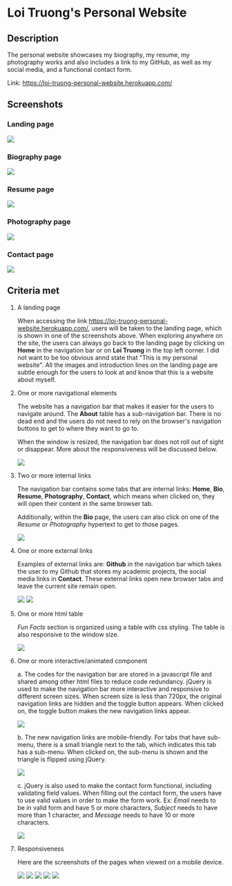 # Loi Truong's Personal Website

## Description
The personal website showcases my biography, my resume, my photography works and also includes a link to my GitHub, as well as my social media, and a functional contact form. 

Link: https://loi-truong-personal-website.herokuapp.com/

## Screenshots
### Landing page
<img src="./media/screenshots/landingpage.png">

### Biography page
<img src="./media/screenshots/bio.png">

### Resume page
<img src="./media/screenshots/resume.png">

### Photography page
<img src="./media/screenshots/photo.png">

### Contact page
<img src="./media/screenshots/contact.png">

## Criteria met
1. A landing page

   When accessing the link https://loi-truong-personal-website.herokuapp.com/, users will be taken to the landing page, which is shown in one of the screenshots above. When exploring anywhere on the site, the users can always go back to the landing page by clicking on **Home** in the navigation bar or on **Loi Truong** in the top left corner. I did not want to be too obvious annd state that "This is my personal website". All the images and introduction lines on the landing page are subtle enough for the users to look at and know that this is a website about myself.  

2. One or more navigational elements 

   The website has a navigation bar that makes it easier for the users to navigate around. The **About** table has a sub-navigation bar. There is no dead end and the users do not need to rely on the browser's navigation buttons to get to where they want to go to.

   When the window is resized, the navigation bar does not roll out of sight or disappear. More about the responsiveness will be discussed below.  

   <img src="./media/screenshots/navbar.png">

3. Two or more internal links

   The navigation bar contains some tabs that are internal links: **Home**, **Bio**, **Resume**, **Photography**, **Contact**, which means when clicked on, they will open their content in the same browser tab. 

   Additionally, within the **Bio** page, the users can also click on one of the *Resume* or *Photography* hypertext to get to those pages.

   <img src="./media/screenshots/internal-links.png">  

4. One or more external links

   Examples of external links are: **Github** in the navigation bar which takes the user to my Github that stores my academic projects, the social media links in **Contact**. These external links open new browser tabs and leave the current site remain open. 

   <img src="./media/screenshots/github.png">
   <img src="./media/screenshots/social-media.png">

5. One or more html table

   *Fun Facts* section is organized using a table with css styling. The table is also responsive to the window size.

   <img src="./media/screenshots/table.png">  

6. One or more interactive/animated component

   a. The codes for the navigation bar are stored in a javascript file and shared among other html files to reduce code redundancy. jQuery is used to make the navigation bar more interactive and responsive to different screen sizes. When screen size is less than 720px, the original navigation links are hidden and the toggle button appears. When clicked on, the toggle button makes the new navigation links appear. 

   <img src="./media/screenshots/nav-links.png">
   
   b. The new navigation links are mobile-friendly. For tabs that have sub-menu, there is a small triangle next to the tab, which indicates this tab has a sub-menu. When clicked on, the sub-menu is shown and the triangle is flipped using jQuery.

   <img src="./media/screenshots/submenu.png">  
   
   c. jQuery is also used to make the contact form functional, including validating field values. When filling out the contact form, the users have to use valid values in order to make the form work. Ex: *Email* needs to be in valid form and have 5 or more characters, *Subject* needs to have more than 1 character, and *Message* needs to have 10 or more characters.

   <img src="./media/screenshots/contact-form.png">     

7. Responsiveness

   Here are the screenshots of the pages when viewed on a mobile device. 

   <img src="./media/screenshots/mobile1.jpg">
   <img src="./media/screenshots/mobile2.jpg">
   <img src="./media/screenshots/mobile3.jpg">
   <img src="./media/screenshots/mobile4.jpg">
   <img src="./media/screenshots/mobile5.jpg">